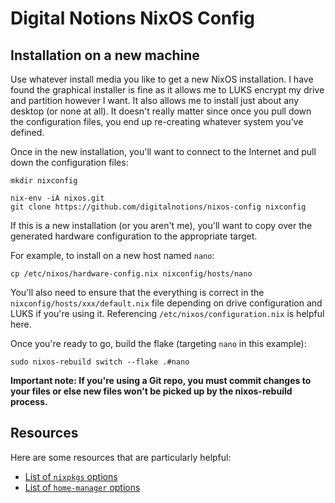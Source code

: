 # Digital Notions NixOS Config

## Installation on a new machine

Use whatever install media you like to get a new NixOS installation. I have found the graphical installer is fine as it allows me to LUKS encrypt my drive and partition however I want. It also allows me to install just about any desktop (or none at all). It doesn't really matter since once you pull down the configuration files, you end up re-creating whatever system you've defined.

Once in the new installation, you'll want to connect to the Internet and pull down the configuration files:

```
mkdir nixconfig

nix-env -iA nixos.git
git clone https://github.com/digitalnotions/nixos-config nixconfig
```

If this is a new installation (or you aren't me), you'll want to copy over the generated hardware configuration to the appropriate target.

For example, to install on a new host named `nano`:

```
cp /etc/nixos/hardware-config.nix nixconfig/hosts/nano
```

You'll also need to ensure that the everything is correct in the `nixconfig/hosts/xxx/default.nix` file depending on drive configuration and LUKS if you're using it. Referencing `/etc/nixos/configuration.nix` is helpful here.

Once you're ready to go, build the flake (targeting `nano` in this example):

```
sudo nixos-rebuild switch --flake .#nano
```

__Important note: If you're using a Git repo, you must commit changes to your files or else new files won't be picked up by the nixos-rebuild process.__

## Resources

Here are some resources that are particularly helpful:

* [List of `nixpkgs` options](http://nmikhailov.github.io/nixpkgs/ch-options.html)
* [List of `home-manager` options](https://rycee.gitlab.io/home-manager/options.html)
